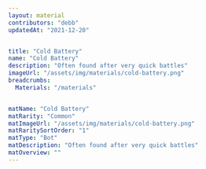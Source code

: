 ```yaml
---
layout: material
contributors: "debb"
updatedAt: "2021-12-20"


title: "Cold Battery"
name: "Cold Battery"
description: "Often found after very quick battles"
imageUrl: "/assets/img/materials/cold-battery.png"
breadcrumbs:
  Materials: "/materials"


matName: "Cold Battery"
matRarity: "Common"
matImageUrl: "/assets/img/materials/cold-battery.png"
matRaritySortOrder: "1"
matType: "Bot"
matDescription: "Often found after very quick battles"
matOverview: ""
---
```



